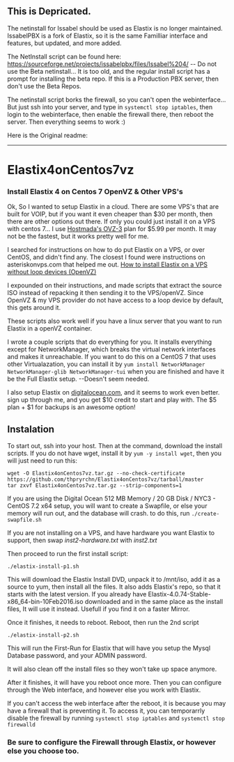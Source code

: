 ## This is Depricated. 

The netinstall for Issabel should be used as Elastix is no longer maintained. IssabelPBX is a fork of Elastix, so it is the same Familliar interface and features, but updated, and more added.

The NetInstall script can be found here: https://sourceforge.net/projects/issabelpbx/files/Issabel%204/ -- Do not use the Beta netinstall... It is too old, and the regular install script has a prompt for installing the beta repo. If this is a Production PBX server, then don't use the Beta Repos.

The netinstall script borks the firewall, so you can't open the webinterface... But just ssh into your server, and type in `systemctl stop iptables`, then login to the webinterface, then enable the firewall there, then reboot the server. Then everything seems to work :)


Here is the Original readme:
____


# Elastix4onCentos7vz
### Install Elastix 4 on Centos 7 OpenVZ & Other VPS's

Ok, So I wanted to setup Elastix in a cloud. There are some VPS's that are built for VOIP, but if you want it even cheaper than $30 per month, then there are other options out there. If only you could just install it on a VPS with centos 7... I use [Hostmada's OVZ-3](https://hostmada.com/openvz-vps) plan for $5.99 per month. It may not be the fastest, but it works pretty well for me.

I searched for instructions on how to do put Elastix on a VPS, or over CentOS, and didn't find any. The closest I found were instructions on asteriskonvps.com that helped me out. [How to install Elastix on a VPS without loop devices (OpenVZ)](http://asteriskonvps.com/elastix/how-to-install-elastix-on-a-vps-without-loop-devices-openvz/)

I expounded on their instructions, and made scripts that extract the source ISO instead of repacking it then sending it to the VPS/openVZ. Since OpenVZ & my VPS provider do not have access to a loop device by default, this gets around it.

These scripts also work well if you have a linux server that you want to run Elastix in a openVZ container.

I wrote a couple scripts that do everything for you. It installs everything except for NetworkManager, which breaks the virtual network interfaces and makes it unreachable. If you want to do this on a CentOS 7 that uses other Virtualazation, you can install it by `yum install NetworkManager NetworkManager-glib NetworkManager-tui` when you are finished and have it be the Full Elastix setup. --Doesn't seem needed.

I also setup Elastix on [digitalocean.com](www.digitalocean.com/?refcode=997a8188969b), and it seems to work even better. sign up through me, and you get $10 credit to start and play with. The $5 plan + $1 for backups is an awesome option!

## Instalation
To start out, ssh into your host. Then at the command, download the install scripts. If you do not have wget, install it by `yum -y install wget`, then you will just need to run this:

	wget -O Elastix4onCentos7vz.tar.gz --no-check-certificate https://github.com/thpryrchn/Elastix4onCentos7vz/tarball/master
	tar zxvf Elastix4onCentos7vz.tar.gz --strip-components=1 

If you are using the Digital Ocean 512 MB Memory / 20 GB Disk / NYC3 - CentOS 7.2 x64 setup, you will want to create a Swapfile, or else your memory will run out, and the database will crash. to do this, run `./create-swapfile.sh` 

If you are not installing on a VPS, and have hardware you want Elastix to support, then swap *inst2-hardware.txt* with *inst2.txt*

Then proceed to run the first install script:


	./elastix-install-p1.sh

This will download the Elastix Install DVD, unpack it to /mnt/iso, add it as a source to yum, then install all the files. It also adds Elastix's repo, so that it starts with the latest version. If you already have Elastix-4.0.74-Stable-x86_64-bin-10Feb2016.iso downloaded and in the same place as the install files, It will use it instead. Usefull if you find it on a faster Mirror.

Once it finishes, it needs to reboot. Reboot, then run the 2nd script

	./elastix-install-p2.sh
	
This will run the First-Run for Elastix that will have you setup the Mysql Database password, and your ADMIN password.

It will also clean off the install files so they won't take up space anymore.

After it finishes, it will have you reboot once more. Then you can configure through the Web interface, and however else you work with Elastix. 

If you can't access the web interface after the reboot, it is because you may have a firewall that is preventing it. To access it, you can temporarrly disable the firewall by running `systemctl stop iptables` and `systemctl stop firewalld`

### Be sure to configure the Firewall through Elastix, or however else you choose too.
